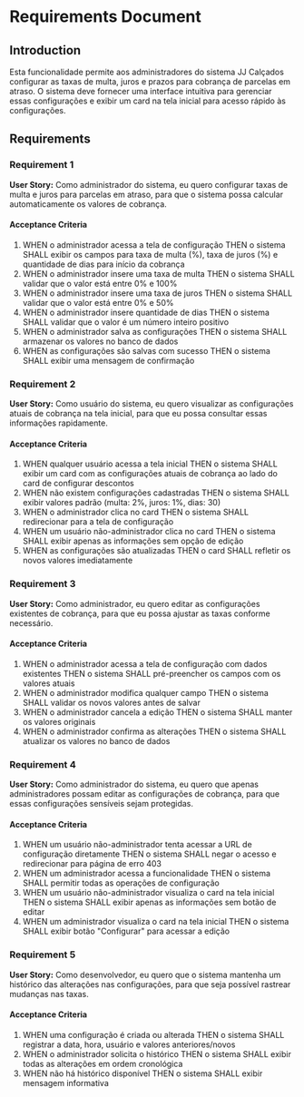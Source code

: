 # Requirements Document

## Introduction

Esta funcionalidade permite aos administradores do sistema JJ Calçados configurar as taxas de multa, juros e prazos para cobrança de parcelas em atraso. O sistema deve fornecer uma interface intuitiva para gerenciar essas configurações e exibir um card na tela inicial para acesso rápido às configurações.

## Requirements

### Requirement 1

**User Story:** Como administrador do sistema, eu quero configurar taxas de multa e juros para parcelas em atraso, para que o sistema possa calcular automaticamente os valores de cobrança.

#### Acceptance Criteria

1. WHEN o administrador acessa a tela de configuração THEN o sistema SHALL exibir os campos para taxa de multa (%), taxa de juros (%) e quantidade de dias para início da cobrança
2. WHEN o administrador insere uma taxa de multa THEN o sistema SHALL validar que o valor está entre 0% e 100%
3. WHEN o administrador insere uma taxa de juros THEN o sistema SHALL validar que o valor está entre 0% e 50%
4. WHEN o administrador insere quantidade de dias THEN o sistema SHALL validar que o valor é um número inteiro positivo
5. WHEN o administrador salva as configurações THEN o sistema SHALL armazenar os valores no banco de dados
6. WHEN as configurações são salvas com sucesso THEN o sistema SHALL exibir uma mensagem de confirmação

### Requirement 2

**User Story:** Como usuário do sistema, eu quero visualizar as configurações atuais de cobrança na tela inicial, para que eu possa consultar essas informações rapidamente.

#### Acceptance Criteria

1. WHEN qualquer usuário acessa a tela inicial THEN o sistema SHALL exibir um card com as configurações atuais de cobrança ao lado do card de configurar descontos
2. WHEN não existem configurações cadastradas THEN o sistema SHALL exibir valores padrão (multa: 2%, juros: 1%, dias: 30)
3. WHEN o administrador clica no card THEN o sistema SHALL redirecionar para a tela de configuração
4. WHEN um usuário não-administrador clica no card THEN o sistema SHALL exibir apenas as informações sem opção de edição
5. WHEN as configurações são atualizadas THEN o card SHALL refletir os novos valores imediatamente

### Requirement 3

**User Story:** Como administrador, eu quero editar as configurações existentes de cobrança, para que eu possa ajustar as taxas conforme necessário.

#### Acceptance Criteria

1. WHEN o administrador acessa a tela de configuração com dados existentes THEN o sistema SHALL pré-preencher os campos com os valores atuais
2. WHEN o administrador modifica qualquer campo THEN o sistema SHALL validar os novos valores antes de salvar
3. WHEN o administrador cancela a edição THEN o sistema SHALL manter os valores originais
4. WHEN o administrador confirma as alterações THEN o sistema SHALL atualizar os valores no banco de dados

### Requirement 4

**User Story:** Como administrador do sistema, eu quero que apenas administradores possam editar as configurações de cobrança, para que essas configurações sensíveis sejam protegidas.

#### Acceptance Criteria

1. WHEN um usuário não-administrador tenta acessar a URL de configuração diretamente THEN o sistema SHALL negar o acesso e redirecionar para página de erro 403
2. WHEN um administrador acessa a funcionalidade THEN o sistema SHALL permitir todas as operações de configuração
3. WHEN um usuário não-administrador visualiza o card na tela inicial THEN o sistema SHALL exibir apenas as informações sem botão de editar
4. WHEN um administrador visualiza o card na tela inicial THEN o sistema SHALL exibir botão "Configurar" para acessar a edição

### Requirement 5

**User Story:** Como desenvolvedor, eu quero que o sistema mantenha um histórico das alterações nas configurações, para que seja possível rastrear mudanças nas taxas.

#### Acceptance Criteria

1. WHEN uma configuração é criada ou alterada THEN o sistema SHALL registrar a data, hora, usuário e valores anteriores/novos
2. WHEN o administrador solicita o histórico THEN o sistema SHALL exibir todas as alterações em ordem cronológica
3. WHEN não há histórico disponível THEN o sistema SHALL exibir mensagem informativa